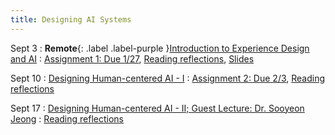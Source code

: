 ```yaml
---
title: Designing AI Systems
---
```


Sept 3
: **Remote**{: .label .label-purple }[Introduction to Experience Design and AI](#)
  : [Assignment 1: Due 1/27](https://drive.google.com/drive/folders/1ABT0CudvDmRTKHt4jS1QjwobWGbnJB8s?usp=drive_link), [Reading reflections](https://forms.gle/ERvUbYe4GREuaSE39), [Slides](https://docs.google.com/presentation/d/1DFDuZwZhlsn9SFgo6Tmei7Q4YxeZtqfStXUv-E7pxOA/edit?usp=sharing)

Sept 10
: [Designing Human-centered AI - I](#)
  : [Assignment 2: Due 2/3](https://drive.google.com/drive/folders/1lnL8kJfupv4-aQXAtY42xghxrmac5VQ7?usp=drive_link), [Reading reflections](https://forms.gle/KbzNnbGc4bGUfCYK8)

Sept 17
: [ Designing Human-centered AI - II; Guest Lecture: Dr. Sooyeon Jeong](#)
  : [Reading reflections](https://forms.gle/4Ts1yqvBxSLtdj1Z8)



<!-- Oct 2
: [Tracing, IntLists, & Recursion](#)
  : [2.1](#)
: **HW 1 due**{: .label .label-red }
 -->


